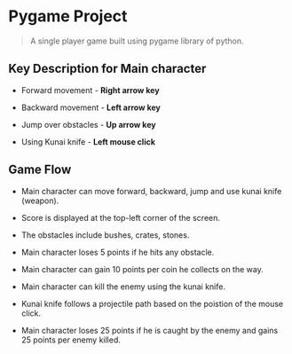 # Pygame Project

> A single player game built using pygame library of python.

## Key Description for Main character

* Forward movement - **Right arrow key**

* Backward movement - **Left arrow key**

* Jump over obstacles - **Up arrow key**

* Using Kunai knife - **Left mouse click**

## Game Flow

* Main character can move forward, backward, jump and use kunai knife (weapon). 

* Score is displayed at the top-left corner of the screen.

* The obstacles include bushes, crates, stones.

* Main character loses 5 points if he hits any obstacle.

* Main character can gain 10 points per coin he collects on the way.

* Main character can kill the enemy using the kunai knife. 

* Kunai knife follows a projectile path based on the poistion of the mouse click.

* Main character loses 25 points if he is caught by the enemy and gains 25 points per enemy killed.

